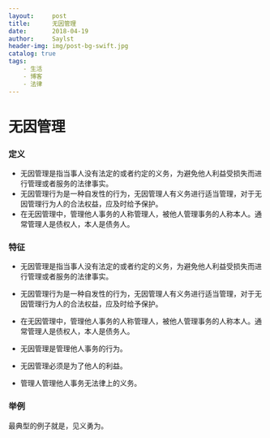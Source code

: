 ```yaml
---
layout:     post
title:      无因管理 
date:       2018-04-19
author:     Saylst
header-img: img/post-bg-swift.jpg
catalog: true
tags:
    - 生活
    - 博客
    - 法律
---
```





# 无因管理

### 定义

- 无因管理是指当事人没有法定的或者约定的义务，为避免他人利益受损失而进行管理或者服务的法律事实。 
- 无因管理行为是一种自发性的行为，无因管理人有义务进行适当管理，对于无因管理行为人的合法权益，应及时给予保护。
- 在无因管理中，管理他人事务的人称管理人，被他人管理事务的人称本人。通常管理人是债权人，本人是债务人。

### 特征

- 无因管理是指当事人没有法定的或者约定的义务，为避免他人利益受损失而进行管理或者服务的法律事实。 
- 无因管理行为是一种自发性的行为，无因管理人有义务进行适当管理，对于无因管理行为人的合法权益，应及时给予保护。
- 在无因管理中，管理他人事务的人称管理人，被他人管理事务的人称本人。通常管理人是债权人，本人是债务人。

- 无因管理是管理他人事务的行为。
- 无因管理必须是为了他人的利益。
- 管理人管理他人事务无法律上的义务。


### 举例

最典型的例子就是，见义勇为。
